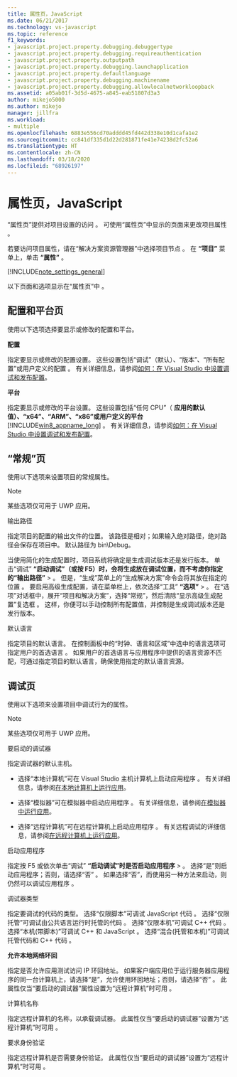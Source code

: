 ```yaml
---
title: 属性页，JavaScript
ms.date: 06/21/2017
ms.technology: vs-javascript
ms.topic: reference
f1_keywords:
- javascript.project.property.debugging.debuggertype
- javascript.project.property.debugging.requireauthentication
- javascript.project.property.outputpath
- javascript.project.property.debugging.launchapplication
- javascript.project.property.defaultlanguage
- javascript.project.property.debugging.machinename
- javascript.project.property.debugging.allowlocalnetworkloopback
ms.assetid: a05ab01f-3d5d-4675-a845-eab51807d3a3
author: mikejo5000
ms.author: mikejo
manager: jillfra
ms.workload:
- multiple
ms.openlocfilehash: 6883e556cd70adddd45fd442d338e10d1cafa1e2
ms.sourcegitcommit: cc841df335d1d22d281871fe41e74238d2fc52a6
ms.translationtype: HT
ms.contentlocale: zh-CN
ms.lasthandoff: 03/18/2020
ms.locfileid: "68926197"
---
```

# <a name="property-pages-javascript"></a>属性页，JavaScript

“属性页”提供对项目设置的访问  。 可使用“属性页”中显示的页面来更改项目属性  。

若要访问项目属性，请在“解决方案资源管理器”中选择项目节点  。 在 **“项目”** 菜单上，单击 **“属性”** 。

[!INCLUDE[note_settings_general](../../data-tools/includes/note_settings_general_md.md)]

以下页面和选项显示在“属性页”中  。

## <a name="configuration-and-platform-page"></a>配置和平台页

使用以下选项选择要显示或修改的配置和平台。

 **配置**

指定要显示或修改的配置设置。 这些设置包括“调试”（默认）、“版本”、“所有配置”或用户定义的配置    。 有关详细信息，请参阅[如何：在 Visual Studio 中设置调试和发布配置](../../debugger/how-to-set-debug-and-release-configurations.md)。

 **平台**

指定要显示或修改的平台设置。 这些设置包括“任何 CPU”（ **应用的默认值）、“x64”、“ARM”、“x86”或用户定义的平台**[!INCLUDE[win8_appname_long](../../debugger/includes/win8_appname_long_md.md)]    。 有关详细信息，请参阅[如何：在 Visual Studio 中设置调试和发布配置](../../debugger/how-to-set-debug-and-release-configurations.md)。

## <a name="general-page"></a>“常规”页

使用以下选项来设置项目的常规属性。

> [!NOTE]
> 某些选项仅可用于 UWP 应用。

 输出路径 

指定项目的配置的输出文件的位置。 该路径是相对；如果输入绝对路径，绝对路径会保存在项目中。 默认路径为 bin\Debug。

当使用简化的生成配置时，项目系统将确定是生成调试版本还是发行版本。 单击“调试” **“启动调试”（或按 F5）时，会将生成放在调试位置，而不考虑你指定的“输出路径”**  >     。 但是，“生成”菜单上的“生成解决方案”命令会将其放在指定的位置   。 要启用高级生成配置，请在菜单栏上，依次选择“工具” **“选项”**  >   。 在“选项”对话框中，展开“项目和解决方案”，选择“常规”，然后清除“显示高级生成配置”复选框     。 这样，你便可以手动控制所有配置值，并控制是生成调试版本还是发行版本。

 默认语言 

指定项目的默认语言。 在控制面板中的“时钟、语言和区域”中选中的语言选项可指定用户的首选语言  。 如果用户的首选语言与应用程序中提供的语言资源不匹配，可通过指定项目的默认语言，确保使用指定的默认语言资源。

## <a name="debug-page"></a>调试页

使用以下选项来设置项目中调试行为的属性。

> [!NOTE]
> 某些选项仅可用于 UWP 应用。

 要启动的调试器 

指定调试器的默认主机。

- 选择“本地计算机”可在 Visual Studio 主机计算机上启动应用程序  。 有关详细信息，请参阅[在本地计算机上运行应用](../../debugger/start-a-debugging-session-for-a-store-app-in-visual-studio-vb-csharp-cpp-and-xaml.md)。

- 选择“模拟器”可在模拟器中启动应用程序  。 有关详细信息，请参阅[在模拟器中运行应用](../../debugger/run-windows-store-apps-in-the-simulator.md)。

- 选择“远程计算机”可在远程计算机上启动应用程序  。 有关远程调试的详细信息，请参阅[在远程计算机上运行应用](../../debugger/run-windows-store-apps-on-a-remote-machine.md)。

启动应用程序 

指定按 F5 或依次单击“调试” **“启动调试”时是否启动应用程序**   >   。 选择“是”则启动应用程序；否则，请选择“否”   。 如果选择“否”，而使用另一种方法来启动，则仍然可以调试应用程序  。

调试器类型 

指定要调试的代码的类型。 选择“仅限脚本”可调试 JavaScript 代码  。 选择“仅限托管”可调试由公共语言运行时托管的代码  。 选择“仅限本机”可调试 C++ 代码  。 选择“本机(带脚本)”可调试 C++ 和 JavaScript  。 选择“混合(托管和本机)”可调试托管代码和 C++ 代码  。

**允许本地网络环回**

指定是否允许应用测试访问 IP 环回地址。 如果客户端应用位于运行服务器应用程序的同一台计算机上，请选择“是”，允许使用环回地址；否则，请选择“否”   。 此属性仅当“要启动的调试器”属性设置为“远程计算机”时可用   。

计算机名称 

指定远程计算机的名称，以承载调试器。 此属性仅当“要启动的调试器”设置为“远程计算机”时可用   。

要求身份验证 

指定远程计算机是否需要身份验证。 此属性仅当“要启动的调试器”设置为“远程计算机”时可用   。
